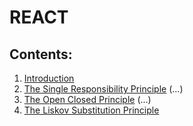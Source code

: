 # REACT

## Contents:
1. [Introduction](./introduction.md)
2. [The Single Responsibility Principle](./the_single_responsibility_principle.md) (...)
3. [The Open Closed Principle](./the_open_closed_principle.md) (...)
4. [The Liskov Substitution Principle](./np_completeness.md)
